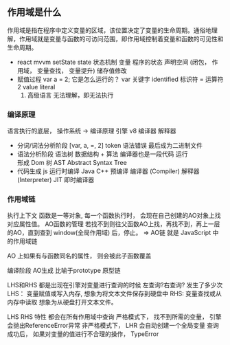 ## 作用域是什么
作用域是指在程序中定义变量的区域，该位置决定了变量的生命周期。通俗地理解，作用域就是变量与函数的可访问范围，即作用域控制着变量和函数的可见性和生命周期。
- react mvvm setState state 状态机制
    变量 程序的状态 声明空间 (闭包， 作用域， 变量查找， 变量提升) 储存值修改
- 赋值过程
    var a = 2; 它是怎么运行的？
    var 关键字 identified 标识符  = 运算符 2 value literal
    1. 高级语言
        无法理解，即无法执行

### 编译原理
语言执行的底层， 
操作系统 -> 编译原理
引擎 v8 编译器 解释器
- 分词/词法分析阶段
    [var, a, =, 2]
    token 语法错误
    最后成为二进制文件
- 语法分析阶段
    语法树 
    数据结构 + 算法
    编译器也是一段代码 运行
    <div></div> 形成 Dom 树
    AST Abstract Syntax Tree
- 代码生成
    js 运行时编译
    Java C++ 预编译
    编译器 (Compiler)
    解释器 (Interpreter)
    JIT 即时编译器

### 作用域链
执行上下文
函数是一等对象,
每一个函数执行时， 会现在自己创建的AO对象上找对应属性值。
AO函数的管理
若找不到则往父函数AO上找，再找不到，再上一层的AO，直到查到 window(全局作用域) 后，停止。
=> AO链 就是 JavaScript 中的作用域链

AO 上如果有与函数同名的属性， 则会被此子函数覆盖

编译阶段 AO生成
比喻于prototype 原型链

LHS和RHS 都是出现在引擎对变量进行查询的时候
左查询?右查询? 发生了多少次
LHS： 变量赋值或写入内存, 想象为将文本文件保存到硬盘中
RHS: 变量查找或从内存中读取 想象为从硬盘打开文本文件。

LHS RHS 特性
都会在所有作用域中查询
严格模式下， 找不到所需的变量， 引擎会抛出ReferenceError异常
非严格模式下， LHR 会自动创建一个全局变量
查询成功后， 如果对变量的值进行不合理的操作， TypeError